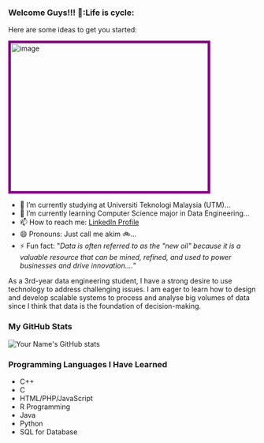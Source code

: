 ### Welcome Guys!!! 👋:Life is cycle:

Here are some ideas to get you started:
<div align="left">
  <img src="https://cdn.dribbble.com/users/3213828/screenshots/6612869/mclarenf1800x600.gif" alt="image" width="400" height="300" style="border: 5px solid purple;">
</div>

- 🔭 I’m currently studying at Universiti Teknologi Malaysia (UTM)...
- 🌱 I’m currently learning Computer Science major in Data Engineering...
- 📫 How to reach me: [LinkedIn Profile](https://www.linkedin.com/in/daniel-hakim-3b8281255/)
- 😄 Pronouns: Just call me akim :bike:...
- ⚡ Fun fact: "_Data is often referred to as the "new oil" because it is a valuable resource that can be mined, refined, and used to power businesses and drive innovation...._"

As a 3rd-year data engineering student, I have a strong desire to use technology to address challenging issues.
I am eager to learn how to design and develop scalable systems to process and analyse big volumes of data since I think that data is the foundation of decision-making.

### My GitHub Stats
![Your Name's GitHub stats](https://github-readme-stats.vercel.app/api?username=akim730)

### Programming Languages I Have Learned
- C++
- C
- HTML/PHP/JavaScript
- R Programming
- Java
- Python
- SQL for Database

